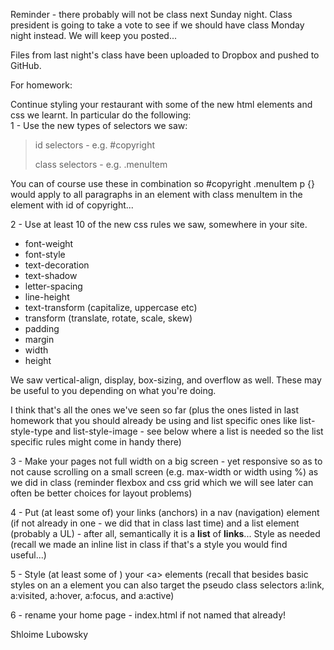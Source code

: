 
Reminder - there probably will not be class next Sunday night. Class president is going to take a vote to see if we should have class Monday night instead. We will keep you posted...

  

Files from last night's class have been uploaded to Dropbox and pushed to GitHub.

For homework:

Continue styling your restaurant with some of the new html elements and css we learnt. In particular do the following:  
1 - Use the new types of selectors we saw:  

> id selectors - e.g. #copyright
> 
> class selectors - e.g. .menuItem

You can of course use these in combination so #copyright .menuItem p {} would apply to all paragraphs in an element with class menuItem in the element with id of copyright...  
  
2 - Use at least 10 of the new css rules we saw, somewhere in your site.  

-   font-weight
-   font-style
-   text-decoration
-   text-shadow
-   letter-spacing
-   line-height
-   text-transform (capitalize, uppercase etc)
-   transform (translate, rotate, scale, skew)
-   padding
-   margin
-   width
-   height

We saw vertical-align, display, box-sizing, and overflow as well. These may be useful to you depending on what you're doing.

I think that's all the ones we've seen so far (plus the ones listed in last homework that you should already be using and list specific ones like list-style-type and list-style-image - see below where a list is needed so the list specific rules might come in handy there)  
  
3 - Make your pages not full width on a big screen - yet responsive so as to not cause scrolling on a small screen (e.g. max-width or width using %) as we did in class (reminder flexbox and css grid which we will see later can often be better choices for layout problems)  
  
4 - Put (at least some of) your links (anchors) in a nav (navigation) element (if not already in one - we did that in class last time) and a list element (probably a UL) - after all, semantically it is a  **list** of  **links**... Style as needed (recall we made an inline list in class if that's a style you would find useful...)

  

5 - Style (at least some of ) your \<a> elements (recall that besides basic styles on an a element you can also target the pseudo class selectors a:link, a:visited, a:hover, a:focus, and a:active)

  

6 - rename your home page - index.html if not named that already!  
  
Shloime Lubowsky